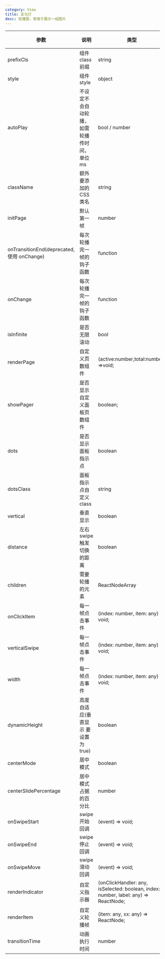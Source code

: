 ```yaml
---
category: View
title: 走马灯
desc: 轮播图，常用于展示一组图片
---
```


<DEMO>

| 参数                                      | 说明                                        | 类型                                                                                | 默认值       | 是否必填 |
| ----------------------------------------- | ------------------------------------------- | ----------------------------------------------------------------------------------- | ------------ | -------- |
| prefixCls                                 | 组件 class 前缀                             | string                                                                              | Yep-carousel | false    |
| style                                     | 组件 style                                  | object                                                                              | {}           | false    |
| autoPlay                                  | 不设定不会自动轮播，如需轮播传时间，单位 ms | bool / number                                                                       | false        | false    |
| className                                 | 额外要添加的 CSS 类名                       | string                                                                              | -            | false    |
| initPage                                  | 默认第一帧                                  | number                                                                              | 0            | false    |
| onTransitionEnd(deprecated,使用 onChange) | 每次轮播完一帧的钩子函数                    | function                                                                            | null         | false    |
| onChange                                  | 每次轮播完一帧的钩子函数                    | function                                                                            | null         | false    |
| isInfinite                                | 是否无限滚动                                | bool                                                                                | false        | false    |
| renderPage                                | 自定义页数组件                              | (active:number,total:number) =>void;                                                | -            | false    |
| showPager                                 | 是否显示自定义面板页数组件                  | boolean;                                                                            | false        | false    |
| dots                                      | 是否显示面板指示点                          | boolean                                                                             | true         | false    |
| dotsClass                                 | 面板指示点自定义 class                      | string                                                                              | -            | false    |
| vertical                                  | 垂直显示                                    | boolean                                                                             | false        | false    |
| distance                                  | 左右 swipe 触发切换的距离                   | boolean                                                                             | false        | false    |
| children                                  | 需要轮播的元素                              | ReactNodeArray                                                                      | -            | true     |
| onClickItem                               | 每一帧点击事件                              | (index: number, item: any) => void;                                                 | -            | false    |
| verticalSwipe                             | 每一帧点击事件                              | (index: number, item: any) => void;                                                 | -            | false    |
| width                                     | 每一帧点击事件                              | (index: number, item: any) => void;                                                 | -            | false    |
| dynamicHeight                             | 高度自适应(垂直显示 要设置为 true)          | boolean                                                                             | false        | false    |
| centerMode                                | 居中模式                                    | boolean                                                                             | false        | false    |
| centerSlidePercentage                     | 居中模式占据的百分比                        | number                                                                              | 80           | false    |
| onSwipeStart                              | swipe 开始回调                              | (event) => void;                                                                    | -            | false    |
| onSwipeEnd                                | swipe 停止回调                              | (event) => void;                                                                    | -            | false    |
| onSwipeMove                               | swipe 滑动回调                              | (event) => void;                                                                    | -            | false    |
| renderIndicator                           | 自定义指示器                                | (onClickHandler: any, isSelected: boolean, index: number, label: any) => ReactNode; | -            | false    |
| renderItem                                | 自定义轮播帧                                | (item: any, xx: any) => ReactNode;                                                  | 80           | false    |
| transitionTime                            | 动画执行时间                                | number                                                                              | 350          | false    |
